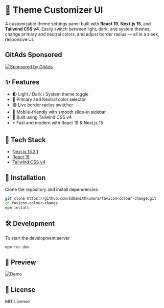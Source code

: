# 🎨 Theme Customizer UI

A customizable theme settings panel built with **React 19**, **Next.js 15**, and **Tailwind CSS v4**. Easily switch between light, dark, and system themes, change primary and neutral colors, and adjust border radius — all in a sleek, responsive UI.

<!-- GitAds-Verify: NKRTODNW28HHHBHZEYGEI35NPYX6UDCF -->

## GitAds Sponsored
[![Sponsored by GitAds](https://gitads.dev/v1/ad-serve?source=bdhamithkumara/favicon-colour-change@github)](https://gitads.dev/v1/ad-track?source=bdhamithkumara/favicon-colour-change@github)

## ✨ Features

- 🌓 Light / Dark / System theme toggle
- 🎨 Primary and Neutral color selector
- 🟢 Live border radius switcher
- 📱 Mobile-friendly with smooth slide-in sidebar
- 💨 Built using Tailwind CSS v4
- ⚡️ Fast and modern with React 19 & Next.js 15

## 🚀 Tech Stack

- [Next.js 15.3.1](https://nextjs.org/)
- [React 19](https://reactjs.org/)
- [Tailwind CSS v4](https://tailwindcss.com/)

## 🧩 Installation

Clone the repository and install dependencies

```bash
git clone https://github.com/bdhamithkumara/favicon-colour-change.git
cd favicon-colour-change
npm install
```

## 🛠️ Development
To start the development server
```bash
npm run dev
```

## 📸 Preview
![Demo](https://i.ibb.co/VY2JYWX9/0419-ezgif-com-video-to-gif-converter.gif)

## 📄 License
MIT License
